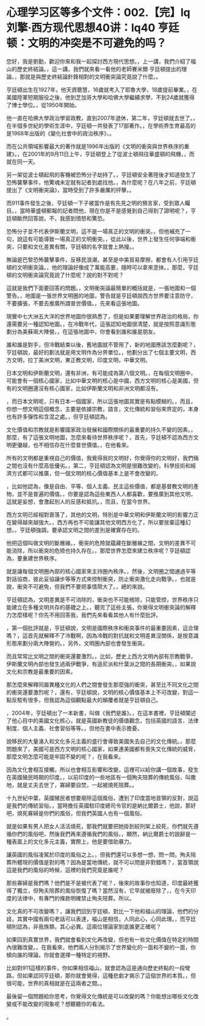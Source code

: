 # 心理学习区等多个文件：002.【完】lq刘擎·西方现代思想40讲：lq40 亨廷顿：文明的冲突是不可避免的吗？

您好，我是劉勤，歡迎你來和我一起探討西方現代思想。，上一講，我們介紹了福山的歷史終結論。，這一講，我們就來看一看他的老師賽米爾·亨廷頓提出的理論，，那就是與歷史終結論針鋒相對的文明衝突論究竟說了什麼。。

亨廷頓出生在1927年，他天資聰慧，16歲就考入了耶魯大學，18歲提前畢業。，在美國陸軍短期服役之後，他到芝加哥大學和哈佛大學繼續求學，不到24歲就獲得了博士學位。，從1950年開始。

他一直在哈佛大學政治學習政教，直到2007年退休，第二年，亨廷頓就去世了。，在半個多世紀的學術生涯中，亨廷頓一共發表了17部著作。，在學術界生育最高的是1968年出版的《變化社會中的政治秩序》，。

而在公共領域影響最大的著作就是1996年出版的《文明的衝突與世界秩序的重建》。，在2001年的9月11日上午，亨廷頓登上了從波士頓飛往華盛頓的飛機，，而就在同一天。

另一架從波士頓起飛的客機被恐怖分子劫持了。，亨廷頓安全著陸後才知道發生了恐怖襲擊事件，他驚魂未定就有記者到處找他。，為什麼呢？在八年之前，亨廷頓提出了《文明衝突論》，當時受到了許多嚴厲的抨擊。。

而911事件發生之後，亨廷頓一下子被當作是有先見之明的預言家，受到眾人矚目。，當時華盛頓郵報的記者問他，現在你是不是感覺到自己得到了證明呢？，亨廷頓斷然回答說，不，我感到憤怒和驚恐。

恐怖分子並不代表伊斯蘭文明，這不是一場真正的文明的衝突。，但他補充了一句，說這有可能導致一場真正的文明衝突。，從此以後，世界上發生任何爭端和衝突，只要和文化差異有關，亨廷頓的名字就會上熱搜。。

無論是巴黎恐怖襲擊事件，反移民浪潮，甚至是中美貿易摩擦，都會有人引用亨廷頓的文明衝突論。，他的理論好像成了萬能高要，隨時可以拿來塗抹。，那麼，亨廷頓的文明衝突論究竟說了什麼呢？說的對不對呢？

這就是我們下面要回答的問題。，文明衝突論最簡單的概括就是，一張地圖和一個警告。，地圖是一張世界文明圈的地圖，警告就是亨廷頓說西方世界要注意防守，不要擴張，不要去推廣所謂普世價值。，先來看這張地圖。

現實中七大洲五大洋的世界地圖你很熟悉了，但是如果要理解世界政治的格局，你還需要另一種認知地圖。，在冷戰年代，這張認知地圖很清楚，就是按照意識形態劃分為美蘇兩大陣營。，在這張地圖中，你會看到誰和誰是朋友。

誰和誰是對手，但冷戰結束以後，舊地圖就不管用了，新的地圖應該怎麼劃呢？，亨廷頓說，最好的劃法就是用文明作為分界單位。，他劃分出了七個主要文明，西方文明，拉丁美洲文明，東正教文明，印度文明，中華文明。

日本文明和伊斯蘭文明，還有非洲，有可能成為第八個文明。，在每個文明圈中，可能會有一個核心國家，比如中華文明的核心是中國，西方文明的核心是美國，但有的文明圈還沒有核心國家，比如伊斯蘭文明和非洲文明都沒有。

，而日本文明呢，只有日本一個國家，所以這張地圖其實是有點模糊的。，而且，你想一想文明這個概念，主要是依據宗教，語言，文化傳統和習俗來界定的，本身也有許多彈性和含混之處。，但亨廷頓認為。

文化價值和宗教就是影響國家政治發展和國際關係的最重要的持久不變的因素。，那麼，有了這張文明地圖，怎麼來看待世界秩序呢？，首先，亨廷頓不認為西方文明更優越，也不相信存在什麼普世價值。，在他看來。

所有的文明都是重視自己的價值，我覺得我的文明好，你覺得你的文明好，我們倆之間也沒有什麼高低優劣。，第二，亨廷頓認為文明是很難改變的，科學技術和經濟方式都可以推廣，但一個文明的核心價值基本上是不會改變的。

，比如他認為，像是自由、平等、個人主義、民主這些價值，都是基督教文明的產物，並不是普遍的價值。，你要是認為這些東西人人都喜歡，要推廣到其他文明，這就是妄想，會激起別人的反感和抵抗。，而且，在當今世界。

西方文明已經相對衰落了，其他的文明，特別是中華文明和伊斯蘭文明的影響力正在變得越來越強大。，西方再也不可能讓其他文明西方化了，所以要放棄這種幻想。，亨廷頓強調，要承認文明之間的差別是確實存在的。

他把這個叫做文明的斷層線。，衝突的危險就蘊藏在斷層線之間，文明的差異不可能消除，所以衝突的危險也持久存在。，那麼世界怎麼來建立秩序呢？亨廷頓認為，要重建世界秩序。

就是讓每個文明圈內部的核心國家來主持圈內秩序。，然後，文明圈之間通過平等對話協商，彼此妥協讓步等等方式來控制衝突，防止衝突激化走向戰爭。，也就是說，衝突不可避免，但我們不要把事情鬧大了。，總的來說。

亨廷頓認為，文明差異是不可消除的，衝突也不可能根除，只能管控，世界秩序只能建立在多種文明共存的基礎之上。，聽完了這些主張，你覺得文明衝突論的解釋力怎麼樣呢？你先不用回答我，我們先來看看其他人有什麼批評。

，第一個批評就是，亨廷頓說，文明是國際秩序和衝突事件的最重要因素，這合理嗎？，這首先就解釋不了冷戰啊，因為冷戰的對抗就和文明差異沒關係，是按意識形態來劃分兩大陣營的。，另外，文明圈內部也會發生衝突。

而且常常比文明之間的衝突還要激烈。，比如，歷史上西方文明內部有宗教戰爭，伊斯蘭文明內部也發生過兩伊戰爭，有遜尼派和什葉派之間的長期衝突。，如果說文化和宗教是最重要的因素。

那怎麼來解釋同屬異種文化的人們之間會發生那麼強的衝突，甚至比不同文化之間的衝突還要激烈呢？，還有，亨廷頓說，文明的核心價值基本上不可改變，對這一點反駁有很多，但我認為這個觀點最大的顛覆者就是亨廷頓自己。

，2004年，亨廷頓出了一本新書，叫做《我們是誰》。，在這本書裡，亨廷頓闡述了他心目中的美國文化核心，就是英國新教徒的價值觀念，包括英國的語言、法律制度、個人主義、社會習俗等等。，但他在書中表示擔憂。

說移民的大量湧入和文化多元主義的盛行會導致美國失去自己的文化傳統。，那麼問題來了，美國可是西方文明的核心國家，如果連美國都有喪失文化傳統的威脅，那麼文明怎麼可能是牢固不變的呢？，在我看來。

因為文化會相互接觸，所以也會相互影響和改變，這裡可以給你講一個故事，發生在英國殖民時期的印度。，以前印度的一些地區有一個殉夫陪葬的傳統風俗，叫撒地，就是丈夫去世了，寡婦要自焚，一起被燒死陪葬。。

十九世紀中葉，英國殖民者想要廢除這個風俗，遭到了印度當地首領的反對，說這是我們的傳統習俗。，當時擔任英國駐印度總司令官的是納比爾爵士，他說，那好吧，燒死寡婦是你們的風俗，但我們英國人也有一個風俗。

就是如果有男人把女人活活燒死，那我們就要把她掛到絞刑架上絞死，你們就先遵循你們的風俗吧，然後我們再來遵循我們的風俗。，顯然，納比爾爵士的說辭是一種表面上的文化多元主義，實際上，他是要借助暴力。

讓英國的風俗凌駕於印度的風俗之上。，但我們還可以多想一想，問一問，殉夫陪葬所體現的價值是對的嗎？因為是當地傳統，就不可以問是非對錯嗎？，當首領說這是我們的風俗的時候，這裡的我們究竟是誰呢？

那些寡婦是我們嗎？他們是不是被代表了呢？，後來的故事你也知道，印度最終獲得了獨立，但殉夫陪葬的風俗恢復了嗎？當然沒有，它早就被廢除了，，在今天印度的法律中，有專門的條款明確禁止殉夫陪葬。所以。

文化真的不可改變嗎？，讓我們回到亨廷頓，對比一下他和福山的理論，他們的分歧，其實中國有兩句老話可以表達，福山是相信，人同此心，心同此理。，而亨廷頓則認為，非我族類，其心必異。這兩位理論家到底誰更正確呢？

如果回到真實世界，我們就會看到文化再改變，但也有一些文化價值在特定的時間內很難改變。，在我看來，他們兩人分別揭示了世界變化的一面和不變的一面，你傾向誰的理論，你就會選擇一種特定的視野。

比如對911這樣的事件，你如果相信福山，就會認為這是通向歷史終點的一段彎路，但如果認同亨廷頓，那你就會覺得，這種悲劇才揭示了這個世界的本質。，但很可能，世界的真相就是在這兩者之間。。

最後留一個問題給你思考，你覺得文化傳統是可以改變的嗎？你能想出哪些文化改變或不能改變的現象呢？想聽聽你的看法。

。